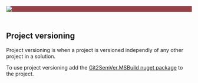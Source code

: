 ﻿---
uid: project-versioning
---

<div style="background-color:#944248;padding:0px;margin-bottom:0.5em">
  <img src="https://noetictools.github.io/Git2SemVer.MSBuild/Images/Git2SemVer_banner_840x70.png"/>
</div>
<br/>

## Project versioning

Project versioning is when a project is versioned independly of any other project in a solution.

To use project versioning add the [Git2SemVer.MSBuild nuget package](xref:git2semver-msbuild) to the project.